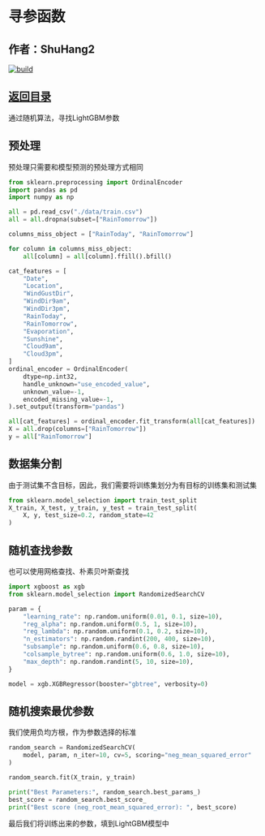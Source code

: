 # 寻参函数

## 作者：ShuHang2

[![build](https://github.com/Anduin2017/HowToCook/actions/workflows/build.yml/badge.svg)](https://github.com/ShuHang2/ShuHang2.github.io)

## [返回目录](LightGBM回归模型.md)

通过随机算法，寻找LightGBM参数

## 预处理

预处理只需要和模型预测的预处理方式相同

```python
from sklearn.preprocessing import OrdinalEncoder
import pandas as pd
import numpy as np

all = pd.read_csv("./data/train.csv")
all = all.dropna(subset=["RainTomorrow"])

columns_miss_object = ["RainToday", "RainTomorrow"]

for column in columns_miss_object:
    all[column] = all[column].ffill().bfill()

cat_features = [
    "Date",
    "Location",
    "WindGustDir",
    "WindDir9am",
    "WindDir3pm",
    "RainToday",
    "RainTomorrow",
    "Evaporation",
    "Sunshine",
    "Cloud9am",
    "Cloud3pm",
]
ordinal_encoder = OrdinalEncoder(
    dtype=np.int32,
    handle_unknown="use_encoded_value",
    unknown_value=-1,
    encoded_missing_value=-1,
).set_output(transform="pandas")

all[cat_features] = ordinal_encoder.fit_transform(all[cat_features])
X = all.drop(columns=["RainTomorrow"])
y = all["RainTomorrow"]
```

## 数据集分割

由于测试集不含目标，因此，我们需要将训练集划分为有目标的训练集和测试集

```python
from sklearn.model_selection import train_test_split
X_train, X_test, y_train, y_test = train_test_split(
    X, y, test_size=0.2, random_state=42
)
```

## 随机查找参数

也可以使用网格查找、朴素贝叶斯查找

```python
import xgboost as xgb
from sklearn.model_selection import RandomizedSearchCV

param = {
    "learning_rate": np.random.uniform(0.01, 0.1, size=10),
    "reg_alpha": np.random.uniform(0.5, 1, size=10),
    "reg_lambda": np.random.uniform(0.1, 0.2, size=10),
    "n_estimators": np.random.randint(200, 400, size=10),
    "subsample": np.random.uniform(0.6, 0.8, size=10),
    "colsample_bytree": np.random.uniform(0.6, 1.0, size=10),
    "max_depth": np.random.randint(5, 10, size=10),
}

model = xgb.XGBRegressor(booster="gbtree", verbosity=0)
```

## 随机搜索最优参数

我们使用负均方根，作为参数选择的标准

```python
random_search = RandomizedSearchCV(
    model, param, n_iter=10, cv=5, scoring="neg_mean_squared_error"
)

random_search.fit(X_train, y_train)

print("Best Parameters:", random_search.best_params_)
best_score = random_search.best_score_
print("Best score (neg_root_mean_squared_error): ", best_score)
```

最后我们将训练出来的参数，填到LightGBM模型中
